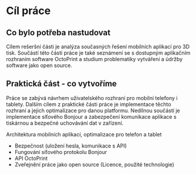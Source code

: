 # Cíl práce

## Co bylo potřeba nastudovat

Cílem rešeršní části je analýza současných řešení mobilních aplikací pro 3D tisk. Součástí této části práce je také seznámení se s dostupným aplikačním rozhraním software OctoPrint a studium problematiky vytváření a údržby software jako open source.

## Praktická část - co vytvoříme

Práce se zabývá návrhem uživatelského rozhraní pro mobilní telefony i tablety. Dalším cílem z praktické části práce je implementace těchto rozhraní a jejich optimalizace pro danou platformu. Nedílnou součástí je implementace síťového Bonjour a zabezpečení komunikace aplikace s tiskárnou a bezpečné uchovávání dat v zařízení.


Architektura mobilních aplikací, optimalizace pro telefon a tablet
* Bezpečnost (uložení hesla, komunikace s API)
* Fungování síťového protokolu Bonjour
* API OctoPrint
* Zveřejnění práce jako open source (Licence, použité technologie)
